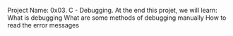 Project Name: 0x03. C - Debugging. 
At the end this projet, we will learn:
What is debugging
What are some methods of debugging manually
How to read the error messages
